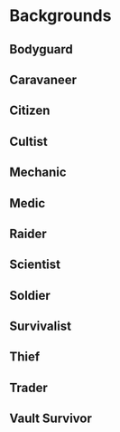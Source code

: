 # Backgrounds

## Bodyguard



## Caravaneer



## Citizen



## Cultist



## Mechanic



## Medic



## Raider



## Scientist



## Soldier



## Survivalist



## Thief



## Trader



## Vault Survivor